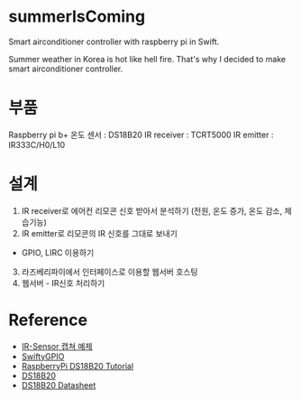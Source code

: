 # summerIsComing
Smart airconditioner controller with raspberry pi in Swift.

Summer weather in Korea is hot like hell fire. That's why I decided to make smart airconditioner controller.

# 부품
Raspberry pi b+
온도 센서 : DS18B20
IR receiver :  TCRT5000
IR emitter : IR333C/H0/L10

# 설계
1. IR receiver로 에어컨 리모콘 신호 받아서 분석하기 (전원, 온도 증가, 온도 감소, 제습기능)
2. IR emitter로 리모콘의 IR 신호를 그대로 보내기
  - GPIO, LIRC 이용하기
3. 라즈베리파이에서 인터페이스로 이용할 웹서버 호스팅
4. 웹서버 - IR신호 처리하기

# Reference
- [IR-Sensor 캡쳐 예제](http://support.thingplus.net/ko/help/code-share.html)  
- [SwiftyGPIO](https://github.com/uraimo/SwiftyGPIO)  
- [RaspberryPi DS18B20 Tutorial](http://www.circuitbasics.com/raspberry-pi-ds18b20-temperature-sensor-tutorial/)  
- [DS18B20](http://www.devicemart.co.kr/goods/view?no=1382718)  
- [DS18B20 Datasheet](https://www.elecrow.com/download/DS18B20.pdf)
